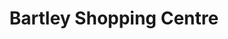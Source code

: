 ---
title: "Bartley Shopping Centre"
url: /west-lakes-shore/bartley-shopping-centre/
shop: Einkaufszentrum
---